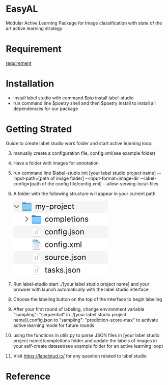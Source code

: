 # EasyAL
Modular Active Learning Package for Image classification with state of the art active learning strategy

# Requirement
 [requirement](./pyprojtect.toml)

# Installation
- install label studio with command $pip install label-studio
- run command line $poetry shell and then $poetry install to install all dependencies for our package

# Getting Strated
Guide to create label studio work folder and start active learning loop:


3. manually create a configuration file, config.xml(see example folder)
4. Have a folder with images for annotation
5. run command line  $label-studio init [your label studio project name] --input-path=[path of image folder] --input-format=image-dir --label-config=[path of the config file/config.xml] --allow-serving-local-files
6. A folder with the following structure will appear in your current path 

   ![img](./example/label_studio_work_folder.png)

7. Run label-studio start ./[your label studio project name] and your browser with launch automatically with the label studio interface
8. Choose the labeling button on the top of the interface to begin labeling
9. After your first round of labeling, change environment variable  "sampling": "sequential" in ./[your label studio project name]/.config.json to "sampling": "prediction-score-max" to activate active learning mode for future rounds
10. using the functions in utils.py to parse JSON files in [your label studio project name]/completions folder and update the labels of images in your self-create dataset(see example folder for an active learning loop)
11. Visit https://labelstud.io/ for any question related to label studio

# Reference


